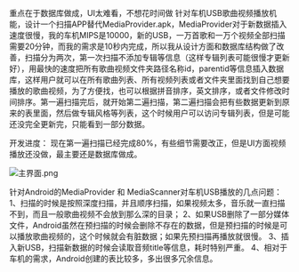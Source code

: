 重点在于数据库做成，UI太难看，不想花时间做
针对车机USB歌曲视频播放机能，设计一个扫描APP替代MediaProvider.apk，MediaProvider对于新数据插入速度很慢，我的车机MIPS是10000，新的USB，一万首歌和一万个视频全部扫描需要20分钟，而我的需求是10秒内完成，所以我从设计方面和数据库结构做了改善，扫描分为两次，第一次扫描不添加专辑等信息（这样专辑列表可能很慢才更新好），用最快的速度把所有歌曲视频文件夹路径名称id，parentid等信息插入数据库，这样用户就可以在所有歌曲列表、所有视频列表或者文件夹里面找到自己想要播放的歌曲视频，为了方便找，也可以根据拼音排序，英文排序，或者文件修改时间排序。第一遍扫描完后，就开始第二遍扫描，第二遍扫描会把有些数据更新到原来的表里面，然后做专辑风格等列表，这个时候用户可以访问专辑列表，但是可能还没完全更新完，只能看到一部分数据。

开发进度：
现在第一遍扫描已经完成80%，有些细节需要改正，但是UI方面视频播放还没做，最主要还是数据库做成。

![主界面.png](https://github.com/Tecinno/MediaScanner/blob/tamago/%E4%B8%BB%E7%95%8C%E9%9D%A2.png)

针对Android的MediaProvider 和 MediaScanner对车机USB播放的几点问题：
1、扫描的时候是按照深度扫描，并且顺序扫描，如果视频太多，音乐就一直扫描不到，而且一般歌曲视频不会放到那么深的目录；
2、如果USB删除了一部分媒体文件，Android虽然在预扫描的时候会删除不存在的数据，但是预扫描的时候是可以播放歌曲视频的，这个时候就会有脏数据；如果先预扫描再播放就很慢。
3、插入新USB，扫描新数据的时候会读取音频title等信息，耗时特别严重。
4、相对于车机的需求，Android创建的表比较多，多出很多冗余信息。

